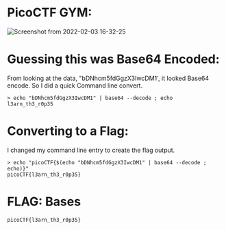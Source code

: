 # PicoCTF GYM: 
![Screenshot from 2022-02-03 16-32-25](https://user-images.githubusercontent.com/38919321/152434488-fbd3f01e-6d63-4783-a153-cfb1ae5f9cfd.png)


# Guessing this was Base64 Encoded:
From looking at the data, "bDNhcm5fdGgzX3IwcDM1', it looked Base64 encode. So I did a quick Command line convert.
```
> echo "bDNhcm5fdGgzX3IwcDM1" | base64 --decode ; echo
l3arn_th3_r0p35
```

# Converting to a Flag:
I changed my command line entry to create the flag output.
```
> echo "picoCTF{$(echo "bDNhcm5fdGgzX3IwcDM1" | base64 --decode ; echo)}"
picoCTF{l3arn_th3_r0p35}

```


# FLAG: Bases
```
picoCTF{l3arn_th3_r0p35}

```
